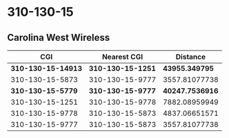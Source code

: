 # 310-130-15
## Carolina West Wireless


| CGI | Nearest CGI | Distance |
|-----|-------------|----------|
| **310-130-15-14913** | **310-130-15-1251** | **43955.349795** |
| 310-130-15-5873 | 310-130-15-9777 | 3557.81077738 |
| **310-130-15-5779** | **310-130-15-9777** | **40247.7536916** |
| 310-130-15-1251 | 310-130-15-9778 | 7882.08959949 |
| 310-130-15-9778 | 310-130-15-5873 | 4837.06651571 |
| 310-130-15-9777 | 310-130-15-5873 | 3557.81077738 |
